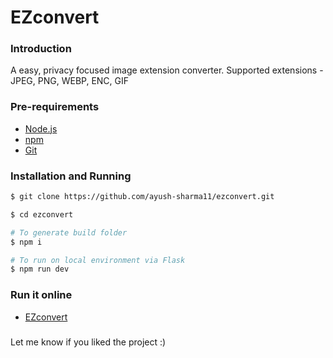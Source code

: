 # EZconvert

### Introduction

A easy, privacy focused image extension converter. Supported extensions - JPEG, PNG, WEBP, ENC, GIF

### Pre-requirements

-   [Node.js](https://nodejs.org/dist/v20.11.0/node-v20.11.0-x64.msi)
-   [npm](https://www.npmjs.com/)
-   [Git](https://git-scm.com/)

### Installation and Running

```bash
$ git clone https://github.com/ayush-sharma11/ezconvert.git

$ cd ezconvert

# To generate build folder
$ npm i

# To run on local environment via Flask
$ npm run dev
```

### Run it online

-   [EZconvert](https://ezconvert.netlify.app/)

###

Let me know if you liked the project :)
